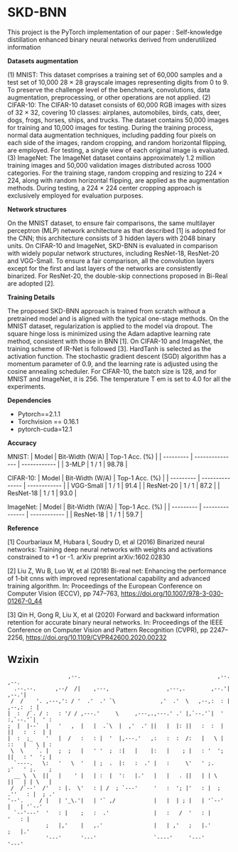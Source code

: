 # SKD-BNN

This project is the PyTorch implementation of our paper : Self-knowledge distillation enhanced binary neural networks derived from underutilized information

**Datasets augmentation** 

(1) MNIST: This dataset comprises a training set of 60,000 samples and a test set of 10,000 28 × 28 grayscale images representing digits from 0 to 9. To preserve the challenge level of the benchmark, convolutions, data augmentation, preprocessing, or other operations are not applied.
(2) CIFAR-10: The CIFAR-10 dataset consists of 60,000 RGB images with sizes of 32 × 32, covering 10 classes: airplanes, automobiles, birds, cats, deer, dogs, frogs, horses, ships, and trucks. The dataset contains 50,000 images for training and 10,000 images for testing. During the training process, normal data augmentation techniques, including padding four pixels on each side of the images, random cropping, and random horizontal flipping, are employed. For testing, a single view of each original image is evaluated.
(3) ImageNet: The ImageNet dataset contains approximately 1.2 million training images and 50,000 validation images distributed across 1000 categories. For the training stage, random cropping and resizing to 224 × 224, along with random horizontal flipping, are applied as the augmentation methods. During testing, a 224 × 224 center cropping approach is exclusively employed for evaluation purposes.

**Network structures**

On the MNIST dataset, to ensure fair comparisons, the same multilayer perceptron (MLP) network architecture as that described [1] is adopted for the CNN; this architecture consists of 3 hidden layers with 2048 binary units. On CIFAR-10 and ImageNet, SKD-BNN is evaluated in comparison with widely popular network structures, including ResNet-18, ResNet-20 and VGG-Small. To ensure a fair comparison, all the convolution layers except for the first and last layers of the networks are consistently binarized. For ResNet-20, the double-skip connections proposed in Bi-Real are adopted [2].

**Training Details**

The proposed SKD-BNN approach is trained from scratch without a pretrained model and is aligned with the typical one-stage methods. On the MNIST dataset, regularization is applied to the model via dropout. The square hinge loss is minimized using the Adam adaptive learning rate method, consistent with those in BNN [1]. On CIFAR-10 and ImageNet, the training scheme of IR-Net is followed [3]. HardTanh is selected as the activation function. The stochastic gradient descent (SGD) algorithm has a momentum parameter of 0.9, and the learning rate is adjusted using the cosine annealing scheduler. For CIFAR-10, the batch size is 128, and for MNIST and ImageNet, it is 256. The temperature T em is set to 4.0 for all the experiments.

**Dependencies**

- Pytorch==2.1.1
- Torchvision == 0.16.1
- pytorch-cuda=12.1

**Accuracy** 

MNIST:
|   Model   | Bit-Width (W/A) | Top-1 Acc. (%) |
| --------- | --------------- | ------------ |
|   3-MLP   | 1 / 1           | 98.78        |

CIFAR-10:
|   Model   | Bit-Width (W/A) | Top-1 Acc. (%) |
| --------- | --------------- | ------------ |
| VGG-Small | 1 / 1           | 91.4         |
| ResNet-20 | 1 / 1           | 87.2         |
| ResNet-18 | 1 / 1           | 93.0         | 

ImageNet:
|   Model   | Bit-Width (W/A) | Top-1 Acc. (%) |
| --------- | --------------- | ------------ |
| ResNet-18 | 1 / 1           | 59.7         |

**Reference** 

[1] Courbariaux M, Hubara I, Soudry D, et al (2016) Binarized neural networks: Training deep neural networks with weights and activations constrained to +1 or -1. arXiv preprint arXiv:1602.02830

[2] Liu Z, Wu B, Luo W, et al (2018) Bi-real net: Enhancing the performance of 1-bit cnns with improved representational capability and advanced training algorithm. In: Proceedings of the European Conference on Computer Vision (ECCV), pp 747–763, https://doi.org/10.1007/978-3-030-01267-0_44

[3] Qin H, Gong R, Liu X, et al (2020) Forward and backward information retention for accurate binary neural networks. In: Proceedings of the IEEE Conference on Computer Vision and Pattern Recognition (CVPR), pp 2247–2256, https://doi.org/10.1109/CVPR42600.2020.00232

## Wzixin

                                                                                        
                       ,--.                                           ,--.         ,--. 
      .--.--.      ,--/  /|    ,---,                  ,---,.        ,--.'|       ,--.'| 
     /  /    '. ,---,': / '  .'  .' `\              ,'  .'  \   ,--,:  : |   ,--,:  : | 
    |  :  /`. / :   : '/ / ,---.'     \     ,---,.,---.' .' |,`--.'`|  ' :,`--.'`|  ' : 
    ;  |  |--`  |   '   ,  |   |  .`\  |  ,'  .' ||   |  |: ||   :  :  | ||   :  :  | | 
    |  :  ;_    '   |  /   :   : |  '  |,---.'   ,:   :  :  /:   |   \ | ::   |   \ | : 
     \  \    `. |   ;  ;   |   ' '  ;  :|   |    |:   |    ; |   : '  '; ||   : '  '; | 
      `----.   \:   '   \  '   | ;  .  |:   :  .' |   :     \'   ' ;.    ;'   ' ;.    ; 
      __ \  \  ||   |    ' |   | :  |  ':   |.'   |   |   . ||   | | \   ||   | | \   | 
     /  /`--'  /'   : |.  \'   : | /  ; `---'     '   :  '; |'   : |  ; .''   : |  ; .' 
    '--'.     / |   | '_\.'|   | '` ,/            |   |  | ; |   | '`--'  |   | '`--'   
      `--'---'  '   : |    ;   :  .'              |   :   /  '   : |      '   : |       
                ;   |,'    |   ,.'                |   | ,'   ;   |.'      ;   |.'       
                '---'      '---'                  `----'     '---'        '---'         
                                                                                        
                                                                                       
